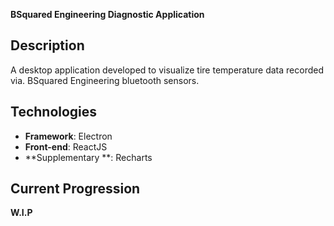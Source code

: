 **BSquared Engineering Diagnostic Application**

## Description
A desktop application developed to visualize tire temperature data recorded via. BSquared Engineering bluetooth sensors.

## Technologies
* **Framework**: Electron
* **Front-end**: ReactJS
* **Supplementary **: Recharts

## Current Progression
**W.I.P**
